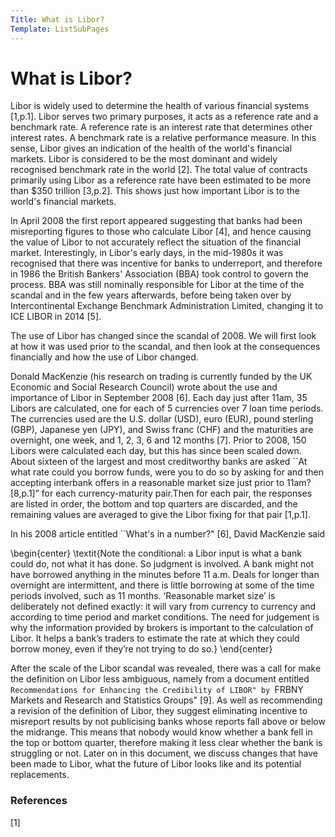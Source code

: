 ```yaml
---
Title: What is Libor?
Template: ListSubPages
---
```


# What is Libor?

Libor is widely used to determine the health of various financial systems [1,p.1]. 
Libor serves two primary purposes, it acts as a reference rate and a benchmark rate. A reference rate is an
interest rate that determines other interest rates. A benchmark rate is a relative performance measure. In 
this sense, Libor gives an indication of the health of the world's financial markets. Libor is considered to be the 
most dominant and widely recognised benchmark rate in the world [2]. The total value of contracts 
primarily using Libor as a reference rate have been estimated to be more than $350 trillion [3,p.2]. 
This shows just how important Libor is to the world's financial markets.  


In April 2008 the first report appeared suggesting that banks had been misreporting figures to those who calculate 
Libor [4], and hence causing the value of Libor to not accurately reflect the situation of the 
financial market. Interestingly, in Libor's early days, in the mid-1980s it was recognised that there was incentive for
banks to underreport, and therefore in 1986 the British Bankers' Association (BBA) took control to govern the process.
BBA was still nominally responsible for Libor at the time of the scandal and in the few years afterwards, before being
taken over by Intercontinental Exchange Benchmark Administration Limited, changing it to ICE LIBOR in 2014 [5]. 

The use of Libor has changed since the scandal of 2008. We will first look at how it was used prior to the scandal, 
and then look at the consequences financially and how the use of Libor changed. 

Donald MacKenzie (his research on trading is currently funded by the UK Economic and Social Research Council) wrote
about the use and importance of Libor in September 2008 [6]. Each day just after 11am, 35 Libors
are calculated, one for each of 5 currencies over 7 loan time periods. The currencies used are the U.S. dollar
(USD), euro (EUR), pound sterling (GBP), Japanese yen (JPY), and Swiss franc (CHF) and the maturities are overnight, 
one week, and 1, 2, 3, 6 and 12 months [7]. Prior to 2008, 150 Libors were calculated each day, 
but this has since been scaled down. About sixteen of the largest and most creditworthy banks are asked  ``At what rate 
could you borrow funds, were you to do so by asking for and then accepting interbank offers in a reasonable market 
size just prior to 11am? [8,p.1]” for each currency-maturity pair.Then for each pair, 
the responses are listed in order, the bottom and top quarters are discarded, and the remaining values are averaged to
give the Libor fixing for that pair [1,p.1]. 

In his 2008 article entitled ``What's in a number?" [6], David MacKenzie said

\begin{center}
	\textit{Note the conditional: a Libor input is what a bank could do, not what it has done. So judgment is involved.
  A bank might not have borrowed anything in the minutes before 11 a.m. Deals for longer than overnight are intermittent,
  and there is little borrowing at some of the time periods involved, such as 11 months. ‘Reasonable market size’ is 
  deliberately not defined exactly: it will vary from currency to currency and according to time period and market conditions. 
  The need for judgement is why the information provided by brokers is important to the calculation of Libor. It helps a bank’s
  traders to estimate the rate at which they could borrow money, even if they’re not trying to do so.}
\end{center}

After the scale of the Libor scandal was revealed, there was a call for make the definition on Libor less ambiguous, namely 
from a document entitled ``Recommendations for Enhancing the Credibility of LIBOR" by ``FRBNY Markets and Research and
Statistics Groups" [9]. As well as recommending a revision of the
definition of Libor, they suggest eliminating incentive to misreport results by not publicising banks whose reports fall 
above or below the midrange. This means that nobody would know whether a bank fell in the top or bottom quarter, therefore
making it less clear whether the bank is struggling or not. Later on in this document, we discuss changes that have been
made to Libor, what the future of Libor looks like and its potential replacements.

### References
[1]
